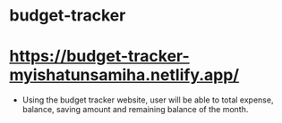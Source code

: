 # budget-tracker
# https://budget-tracker-myishatunsamiha.netlify.app/
 * Using the budget tracker website, user will be able to total expense, balance, saving amount and remaining balance of the month. 
